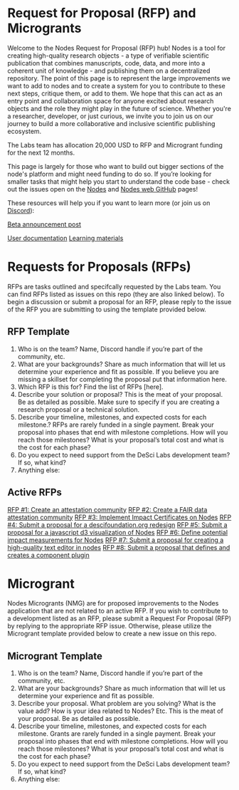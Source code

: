 # Request for Proposal (RFP) and Microgrants

Welcome to the Nodes Request for Proposal (RFP) hub! Nodes is a tool for creating high-quality research objects -  a type of verifiable scientific publication that combines manuscripts, code, data, and more into a coherent unit of knowledge - and publishing them on a decentralized repository. The point of this page is to represent the large improvements we want to add to nodes and to create a system for you to contribute to these next steps, critique them, or add to them. We hope that this can act as an entry point and collaboration space for anyone excited about research objects and the role they might play in the future of science. Whether you're a researcher, developer, or just curious, we invite you to join us on our journey to build a more collaborative and inclusive scientific publishing ecosystem.

The Labs team has allocation 20,000 USD to RFP and Microgrant funding for the next 12 months.

This page is largely for those who want to build out bigger sections of the node's platform and might need funding to do so. If you’re looking for smaller tasks that might help you start to understand the code base - check out the issues open on the [Nodes](https://github.com/desci-labs/nodes) and [Nodes web GitHub](https://github.com/desci-labs/nodes-web/issues) pages!

These resources will help you if you want to learn more (or join us on [Discord](https://discord.gg/A5P9fgB5Cf)):

[Beta announcement post](https://descilabs.substack.com/p/574f74ae-7c4c-4016-9c50-20093d654698)

[User documentation](https://docs.desci.com/using-nodes/getting-started)
[Learning materials](https://docs.desci.com/learn/open-state-repository)

# Requests for Proposals (RFPs)

RFPs are tasks outlined and specifcally requested by the Labs team. You can find RFPs listed as issues on this repo (they are also linked below). To begin a discussion or submit a proposal for an RFP, please reply to the issue of the RFP you are submitting to using the template provided below.

## RFP Template
1. Who is on the team?
Name, Discord handle if you’re part of the community, etc. 
2. What are your backgrounds?
Share as much information that will let us determine your experience and fit as possible. If you believe you are missing a skillset for completing the proposal put that information here. 
3. Which RFP is this for?
Find the list of RFPs [here]<link>.
4. Describe your solution or proposal? 
This is the meat of your proposal. Be as detailed as possible. Make sure to specify if you are creating a research proposal or a technical solution. 
5. Describe your timeline, milestones, and expected costs for each milestone.? 
RFPs are rarely funded in a single payment. Break your proposal into phases that end with milestone completions. How will you reach those milestones? What is your proposal’s total cost and what is the cost for each phase?  
6. Do you expect to need support from the DeSci Labs development team? If so, what kind? 
7. Anything else:

## Active RFPs
[RFP #1: Create an attestation community](https://github.com/desci-labs/rfps-and-microgrants/issues/1)
[RFP #2: Create a FAIR data attestation community](https://github.com/desci-labs/rfps-and-microgrants/issues/2)
[RFP #3: Implement Impact Certificates on Nodes](https://github.com/desci-labs/rfps-and-microgrants/issues/3)
[RFP #4: Submit a proposal for a descifoundation.org redesign](https://github.com/desci-labs/rfps-and-microgrants/issues/4)
[RFP #5: Submit a proposal for a javascript d3 visualization of Nodes](https://github.com/desci-labs/rfps-and-microgrants/issues/5)
[RFP #6: Define potential impact measurements for Nodes](https://github.com/desci-labs/rfps-and-microgrants/issues/6)
[RFP #7: Submit a proposal for creating a high-quality text editor in nodes](https://github.com/desci-labs/rfps-and-microgrants/issues/7)
[RFP #8: Submit a proposal that defines and creates a component plugin](https://github.com/desci-labs/rfps-and-microgrants/issues/8)

# Microgrant

Nodes Microgrants (NMG) are for proposed improvements to the Nodes application that are not related to an active RFP. If you wish to contribute to a development listed as an RFP, please submit a Request For Proposal (RFP) by replying to the appropriate RFP issue. Otherwise, please utilize the Microgrant template provided below to create a new issue on this repo.

## Microgrant Template
1. Who is on the team?
Name, Discord handle if you’re part of the community, etc.
2. What are your backgrounds?
Share as much information that will let us determine your experience and fit as possible.
3. Describe your proposal.
What problem are you solving? What is the value add? How is your idea related to Nodes? Etc. This is the meat of your proposal. Be as detailed as possible.
5. Describe your timeline, milestones, and expected costs for each milestone.
Grants are rarely funded in a single payment. Break your proposal into phases that end with milestone completions. How will you reach those milestones? What is your proposal’s total cost and what is the cost for each phase?
7. Do you expect to need support from the DeSci Labs development team? If so, what kind?
9. Anything else:
